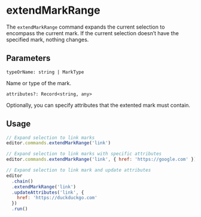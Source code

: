 # extendMarkRange
The `extendMarkRange` command expands the current selection to encompass the current mark. If the current selection doesn’t have the specified mark, nothing changes.

## Parameters
`typeOrName: string | MarkType`

Name or type of the mark.

`attributes?: Record<string, any>`

Optionally, you can specify attributes that the extented mark must contain.

## Usage
```js
// Expand selection to link marks
editor.commands.extendMarkRange('link')

// Expand selection to link marks with specific attributes
editor.commands.extendMarkRange('link', { href: 'https://google.com' })

// Expand selection to link mark and update attributes
editor
  .chain()
  .extendMarkRange('link')
  .updateAttributes('link', {
    href: 'https://duckduckgo.com'
  })
  .run()
```
